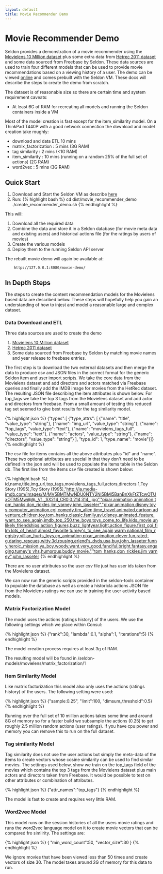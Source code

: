 ```yaml
---
layout: default
title: Movie Recommender Demo
---
```


# Movie Recommender Demo
Seldon provides a demonstration of a movie recommender using the [Movielens 10 Million dataset](http://grouplens.org/datasets/movielens/) plus some extra data from [Hetrec 2011 dataset](http://grouplens.org/datasets/hetrec-2011/) and some data sourced from Freebase by Seldon. These data sources are used to train four different models that can be used to provide movie recommendations based on a viewing history of a user. The demo can be viewed [online](http://www.seldon.io/movie-demo/) and comes prebuilt with the Seldon VM. These docs will describe the steps to create the demo from scratch.

The dataset is of reasonable size so there are certain time and system requirement caveats:

 * At least 6G of RAM for recreating all models and running the Seldon containers inside a VM

Most of the model creation is fast except for the item_similarity model. On a ThinkPad T440P with a good network connection the download and model creation take roughly:

 * download and data ETL 10 mins
 * matrix_factorization : 5 mins (3G RAM)
 * tag similarity : 2 mins (<1G RAM)
 * item_similarity : 10 mins (running on a random 25% of the full set of actions) (2G RAM)
 * word2vec : 5 mins (3G RAM)


## Quick Start

 1. Download and Start the Seldon VM as describe [here](vm.html)
 1. Run:
  {% highlight bash %}
cd dist/movie_recommender_demo
./create_recommender_demo.sh 
  {% endhighlight %}

This will:

 1. Download all the required data
 1. Combine the data and store it in a Seldon database (for movie meta data and existing users) and historical actions file (for the ratings by users of movies)
 1. Create the various models
 1. Deploy them to the running Seldon API server

The rebuilt movie demo will again be available at:

        http://127.0.0.1:8080/movie-demo/


## In Depth Steps
The steps to create the content recommendation models for the Movielens based data are described below. These steps will hopefully help you gain an understanding of how to injest and model a reasonable large and complex dataset.

### Data Download and ETL
Three data sources are used to create the demo

 1. [Movielens 10 Million dataset](http://grouplens.org/datasets/movielens/)
 1. [Hetrec 2011 dataset](http://grouplens.org/datasets/hetrec-2011/)
 1. Some data sourced from Freebase by Seldon by matching movie names and year release to freebase entries.

The first step is to download the two external datasets and then merge the data to produce csv and JSON files in the correct format for the generic Seldon item and user import scripts. We take the core data from the Movielens dataset and add directors and actors matched via Freebase queries and finally add the IMDB image for movies from the HetRec dataset. The resulting JSON file describing the item attributes is shown below. For top_tags we take the top 3 tags from the Movielens dataset and add actor and directors from freebase. From a small amount of testing this reduced tag set seemed to give best results for the tag similarity model.

  {% highlight json %}
{"types":[
   {"type_attrs": [
      {"name": "title", "value_type": "string"},
	  {"name": "img_url", "value_type": "string"},
	  {"name": "top_tags", "value_type": "text"},
	  {"name": "movielens_tags_full", "value_type": "text"},
	  {"name": "actors", "value_type": "string"},
	  {"name": "directors", "value_type": "string"}
	  ],
   "type_id": 1,
   "type_name": "movie"}]}
  {% endhighlight %}

The csv file for items contains all the above attributes plus "id" and "name". These two optional attributes are special in that they don't need to be defined in the json and will be used to populate the items table in the Seldon db. The first line from the items csv file created is shown below:

  {% highlight bash %}
id,name,title,img_url,top_tags,movielens_tags_full,actors,directors
1,Toy Story (1995),Toy Story (1995),"http://ia.media-imdb.com/images/M/MV5BMTMwNDU0NTY2Nl5BMl5BanBnXkFtZTcwOTUxOTM5Mw@@._V1._SX214_CR0,0,214,314_.jpg","pixar,animation,animation,tom_hanks,don_rickles,jim_varney,john_lasseter","pixar,animation,disney,toys,computer_animation,cgi,comedy,tim_allen,time_travel,animated,cartoon,adventure,children,toy,tom_hanks,classic,family,avi,disney_animated_feature,want_to_see_again,imdb_top_250,the_boys,toys_come_to_life,kids_movie,unlikely_friendships,action_figures,buzz_lightyear,light,action_figure,first_cgi_film,lots_of_heart,almost_favorite,tumey's_to_see_again,warm,national_film_registry,villian_hurts_toys,cg_animation,pixar_animation,clever,fun,rated-g,daring_rescues,witty,3d,rousing,erlend's_dvds,usa,buy,john_lasseter,funny,heroic_mission,ya_boy,woody,want,very_good,fanciful,bright,fantasy,engaging,tumey's_vhs,humorous,buddy_movie,","tom_hanks,don_rickles,jim_varney",john_lasseter
  {% endhighlight %}

There are no user attributes so the user csv file just has user ids taken from the Movielens dataset.

We can now run the generic scripts provided in the seldon-tools container to populate the database as well as create a historicla actions JSON file from the Movielens ratings we can use in training the  user activity based models.

### Matrix Factorization Model
The model uses the actions (ratings history) of the users. We use the following settings which we place within Consul:

{% highlight json %}
  {"rank":30, "lambda":0.1, "alpha":1, "iterations":5}
{% endhighlight %}

The model creation process requires at least 3g of RAM.

The resulting model will be found in /seldon-models/movielens/matrix_factorization/1

### Item Similarity Model
Like matrix factorization this model also only uses the actions (ratings history) of the users. The following setting were used:

{% highlight json %}
{"sample:0.25", "limit":100, "dimsum_threshold":0.5}
{% endhighlight %}

Running over the full set of 10 million actions takes some time and around 8G of memory so for a faster build we subsample the actions (0.25) to get roughly 2.5 million random actions (user ratings). If you have cpu power and memory you can remove this to run on the full dataset.

### Tag similarity Model
Tag similarity does not use the user actions but simply the meta-data of the items to create vectors whose cosine similarity can be used to find similar movies. The settings used below, show we train on the top_tags field of the movies which contains the top 3 tags from the Movielens dataset plus main actors and directors taken from Freebase. It would be possible to test on other attributes or combination of attributes.

{% highlight json %}
{"attr_names":"top_tags"}
{% endhighlight %}

The model is fast to create and requires very little RAM.

### Word2vec Model
This model runs on the session histories of all the users movie ratings and runs the word2vec language model on it to create movie vectors that can be compared fro similrity. The settings are:

{% highlight json %}
{ "min_word_count":50, "vector_size":30 }
{% endhighlight %}

We ignore movies that have been viewed less than 50 times and create vectors of size 30. The model takes around 2G of memory for this data to run.


